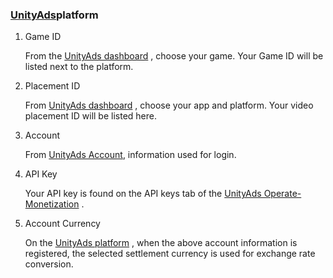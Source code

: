 ###   [UnityAds](http://unity3d.com/cn/services/ads)platform
1.  Game ID

    From the [UnityAds dashboard](http://unity3d.com/cn/services/ads) , choose your game. Your Game ID will be listed next to the platform.
2. Placement ID 

   From [UnityAds dashboard](http://unity3d.com/cn/services/ads) , choose your app and platform. Your video placement  ID will be listed here.
3. Account

    From [UnityAds Account](http://unity3d.com/cn/services/ads),  information used for login.
4. API Key

   Your API key is found on the API keys tab of the [UnityAds Operate-Monetization](http://unity3d.com/cn/services/ads) .
5.  Account Currency

    On the [UnityAds platform](http://unity3d.com/cn/services/ads)  , when the above account information is registered, the selected settlement currency is used for exchange rate conversion.
